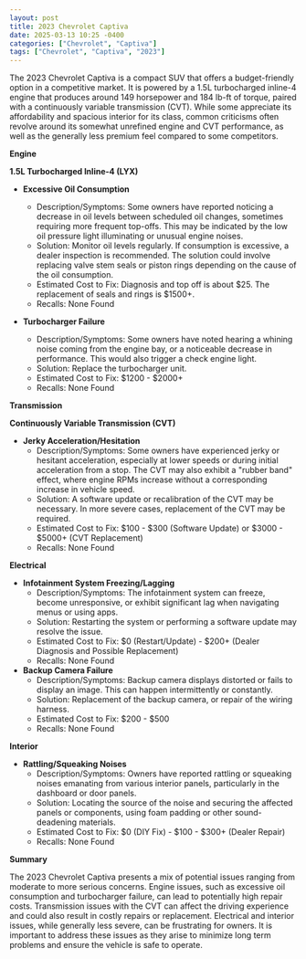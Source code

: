 ```yaml
---
layout: post
title: 2023 Chevrolet Captiva
date: 2025-03-13 10:25 -0400
categories: ["Chevrolet", "Captiva"]
tags: ["Chevrolet", "Captiva", "2023"]
---
```

The 2023 Chevrolet Captiva is a compact SUV that offers a budget-friendly option in a competitive market. It is powered by a 1.5L turbocharged inline-4 engine that produces around 149 horsepower and 184 lb-ft of torque, paired with a continuously variable transmission (CVT). While some appreciate its affordability and spacious interior for its class, common criticisms often revolve around its somewhat unrefined engine and CVT performance, as well as the generally less premium feel compared to some competitors.

**Engine**

**1.5L Turbocharged Inline-4 (LYX)**

*   **Excessive Oil Consumption**
    *   Description/Symptoms: Some owners have reported noticing a decrease in oil levels between scheduled oil changes, sometimes requiring more frequent top-offs. This may be indicated by the low oil pressure light illuminating or unusual engine noises.
    *   Solution: Monitor oil levels regularly. If consumption is excessive, a dealer inspection is recommended. The solution could involve replacing valve stem seals or piston rings depending on the cause of the oil consumption.
    *   Estimated Cost to Fix: Diagnosis and top off is about $25. The replacement of seals and rings is $1500+.
    *   Recalls: None Found

*   **Turbocharger Failure**
    *   Description/Symptoms: Some owners have noted hearing a whining noise coming from the engine bay, or a noticeable decrease in performance. This would also trigger a check engine light.
    *   Solution: Replace the turbocharger unit.
    *   Estimated Cost to Fix: $1200 - $2000+
    *   Recalls: None Found

**Transmission**

**Continuously Variable Transmission (CVT)**

*   **Jerky Acceleration/Hesitation**
    *   Description/Symptoms: Some owners have experienced jerky or hesitant acceleration, especially at lower speeds or during initial acceleration from a stop. The CVT may also exhibit a "rubber band" effect, where engine RPMs increase without a corresponding increase in vehicle speed.
    *   Solution: A software update or recalibration of the CVT may be necessary. In more severe cases, replacement of the CVT may be required.
    *   Estimated Cost to Fix: $100 - $300 (Software Update) or $3000 - $5000+ (CVT Replacement)
    *   Recalls: None Found

**Electrical**

*   **Infotainment System Freezing/Lagging**
    *   Description/Symptoms: The infotainment system can freeze, become unresponsive, or exhibit significant lag when navigating menus or using apps.
    *   Solution: Restarting the system or performing a software update may resolve the issue.
    *   Estimated Cost to Fix: $0 (Restart/Update) - $200+ (Dealer Diagnosis and Possible Replacement)
    *   Recalls: None Found
*   **Backup Camera Failure**
    * Description/Symptoms: Backup camera displays distorted or fails to display an image. This can happen intermittently or constantly.
    * Solution: Replacement of the backup camera, or repair of the wiring harness.
    * Estimated Cost to Fix: $200 - $500
    * Recalls: None Found

**Interior**

*   **Rattling/Squeaking Noises**
    *   Description/Symptoms: Owners have reported rattling or squeaking noises emanating from various interior panels, particularly in the dashboard or door panels.
    *   Solution: Locating the source of the noise and securing the affected panels or components, using foam padding or other sound-deadening materials.
    *   Estimated Cost to Fix: $0 (DIY Fix) - $100 - $300+ (Dealer Repair)
    *   Recalls: None Found

**Summary**

The 2023 Chevrolet Captiva presents a mix of potential issues ranging from moderate to more serious concerns. Engine issues, such as excessive oil consumption and turbocharger failure, can lead to potentially high repair costs. Transmission issues with the CVT can affect the driving experience and could also result in costly repairs or replacement. Electrical and interior issues, while generally less severe, can be frustrating for owners. It is important to address these issues as they arise to minimize long term problems and ensure the vehicle is safe to operate.

